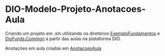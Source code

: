 # DIO-Modelo-Projeto-Anotacoes-Aula

Criando um projeto em .sln utilizando os diretórios [ExemploFundamentos](/ExemploFundamentos) e [DioFunds.Common](/DioFunds.Common) a partir das aulas na plataforma DIO.

Anotações em aula criadas em [AnotacoesAula](/AnotacoesAula)
